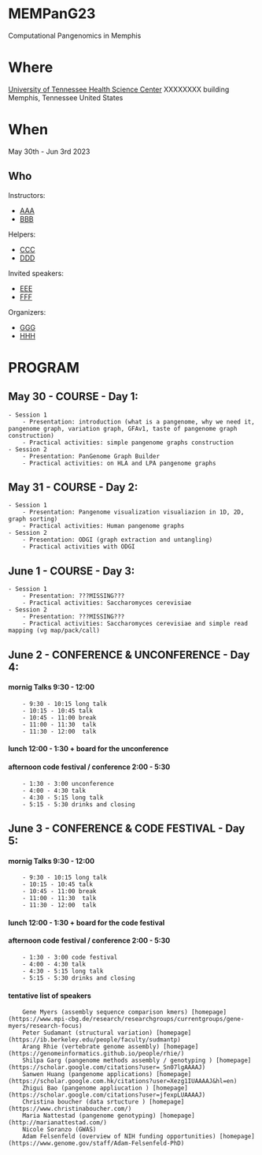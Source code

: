 # MEMPanG23
Computational Pangenomics in Memphis


# Where
[University of Tennessee Health Science Center](https://uthsc.edu/)
XXXXXXXX building
Memphis, Tennessee
United States


# When
May 30th - Jun 3rd 2023


## Who
Instructors:

- [AAA](https://github.com/AAA)
- [BBB](https://github.com/BBB)

Helpers:

- [CCC](https://github.com/CCC)
- [DDD](https://github.com/DDD)

Invited speakers:

- [EEE](https://github.com/EEE)
- [FFF](https://github.com/FFF)

Organizers:

- [GGG](https://github.com/GGG)
- [HHH](https://github.com/HHH)


# PROGRAM

## May 30 - COURSE - Day 1:
    - Session 1
        - Presentation: introduction (what is a pangenome, why we need it, pangenome graph, variation graph, GFAv1, taste of pangenome graph construction)
        - Practical activities: simple pangenome graphs construction
    - Session 2
        - Presentation: PanGenome Graph Builder
        - Practical activities: on HLA and LPA pangenome graphs

## May 31 - COURSE - Day 2:
    - Session 1
        - Presentation: Pangenome visualization visualiazion in 1D, 2D, graph sorting)
        - Practical activities: Human pangenome graphs
    - Session 2
        - Presentation: ODGI (graph extraction and untangling)
        - Practical activities with ODGI

## June 1 - COURSE - Day 3:
    - Session 1
        - Presentation: ???MISSING???
        - Practical activities: Saccharomyces cerevisiae
    - Session 2
        - Presentation: ???MISSING???
        - Practical activities: Saccharomyces cerevisiae and simple read mapping (vg map/pack/call)

## June 2 - CONFERENCE \& UNCONFERENCE - Day 4:
#### mornig Talks 9:30 - 12:00 
        - 9:30 - 10:15 long talk 
        - 10:15 - 10:45 talk 
        - 10:45 - 11:00 break 
        - 11:00 - 11:30  talk 
        - 11:30 - 12:00  talk 
#### lunch 12:00 - 1:30 + board for the unconference

#### afternoon code festival / conference 2:00 - 5:30   
        - 1:30 - 3:00 unconference 
        - 4:00 - 4:30 talk 
        - 4:30 - 5:15 long talk 
        - 5:15 - 5:30 drinks and closing 


## June 3 - CONFERENCE \& CODE FESTIVAL - Day 5:
#### mornig Talks 9:30 - 12:00 
        - 9:30 - 10:15 long talk 
        - 10:15 - 10:45 talk 
        - 10:45 - 11:00 break 
        - 11:00 - 11:30  talk 
        - 11:30 - 12:00  talk 
#### lunch 12:00 - 1:30 + board for the code festival

#### afternoon code festival / conference 2:00 - 5:30   
        - 1:30 - 3:00 code festival 
        - 4:00 - 4:30 talk 
        - 4:30 - 5:15 long talk 
        - 5:15 - 5:30 drinks and closing 

#### tentative list of speakers     
        Gene Myers (assembly sequence comparison kmers) [homepage](https://www.mpi-cbg.de/research/researchgroups/currentgroups/gene-myers/research-focus)
        Peter Sudamant (structural variation) [homepage](https://ib.berkeley.edu/people/faculty/sudmantp)
        Arang Rhie (vertebrate genome assembly) [homepage](https://genomeinformatics.github.io/people/rhie/)
        Shilpa Garg (pangenome methods assembly / genotyping ) [homepage](https://scholar.google.com/citations?user=_Sn07lgAAAAJ)
        Sanwen Huang (pangenome applications) [homepage](https://scholar.google.com.hk/citations?user=Xezg1IUAAAAJ&hl=en)
        Zhigui Bao (pangenome appliucation ) [homepage](https://scholar.google.com/citations?user=jfexpLUAAAAJ)
        Christina boucher (data srtucture ) [homepage](https://www.christinaboucher.com/)
        Maria Nattestad (pangenome genotyping) [homepage](http://marianattestad.com/)
        Nicole Soranzo (GWAS)
        Adam Felsenfeld (overview of NIH funding opportunities) [homepage](https://www.genome.gov/staff/Adam-Felsenfeld-PhD)